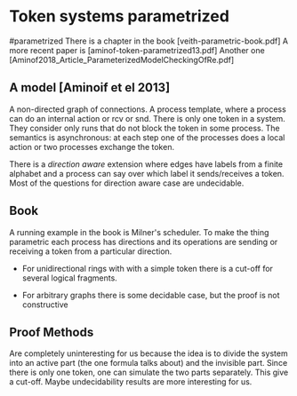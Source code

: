 # Token systems parametrized

#parametrized
There is a chapter in the book [veith-parametric-book.pdf]
A more recent paper is [aminof-token-parametrized13.pdf]
Another one [Aminof2018_Article_ParameterizedModelCheckingOfRe.pdf]

## A model [Aminoif et el 2013]
A non-directed graph of connections. 
A process template, where a process can do an internal action or rcv or snd. 
There is only one token in a system.
They consider only runs that do not block the token in some process.
The semantics is asynchronous: at each step one of the processes does a local
action or two processes exchange the token.

There is a *direction aware* extension where edges have labels from a finite
alphabet and a process can say over which label it sends/receives a token.
Most of the questions for direction aware case are undecidable.

## Book
A running example in the book is Milner's scheduler.
To make the thing parametric each process has directions and its operations are
sending or receiving a token from a particular direction. 

- For unidirectional rings with with a simple token there is a cut-off for
  several logical fragments.

- For arbitrary graphs there is some decidable case, but the proof is not constructive

## Proof Methods
Are completely uninteresting for us because the idea is to divide the system
into an active part (the one formula talks about) and the invisible part. 
Since there is only one token, one can simulate the two parts separately. 
This give a cut-off.
Maybe undecidability results are more interesting for us. 